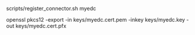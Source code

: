 scripts/register_connector.sh myedc

openssl pkcs12 -export -in keys/myedc.cert.pem -inkey keys/myedc.key -out keys/myedc.cert.pfx

